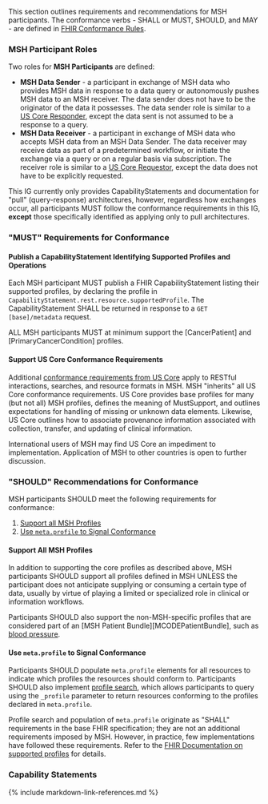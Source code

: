 
This section outlines requirements and recommendations for MSH participants. The conformance verbs - SHALL or MUST, SHOULD, and MAY - are defined in [FHIR Conformance Rules](http://hl7.org/fhir/R4/conformance-rules.html).

### MSH Participant Roles

Two roles for **MSH Participants** are defined:

* **MSH Data Sender** - a participant in exchange of MSH data who provides MSH data in response to a data query or autonomously pushes MSH data to an MSH receiver. The data sender does not have to be the originator of the data it possesses. The data sender role is similar to a [US Core Responder](https://www.hl7.org/fhir/us/core/#us-core-actors), except the data sent is not assumed to be a response to a query.
* **MSH Data Receiver** - a participant in exchange of MSH data who accepts MSH data from an MSH Data Sender. The data receiver may receive data as part of a predetermined workflow, or initiate the exchange via a query or on a regular basis via subscription. The receiver role is similar to a [US Core Requestor](https://www.hl7.org/fhir/us/core/#us-core-actors), except the data does not have to be explicitly requested.

This IG currently only provides CapabilityStatements and documentation for "pull" (query-response) architectures, however, regardless how exchanges occur, all participants MUST follow the conformance requirements in this IG, **except** those specifically identified as applying only to pull architectures.

### "MUST" Requirements for Conformance


<!-- @Max -- TODO: Provide examples of what this would look like. We can create a separate page for the queries if this gets lengthy -->

#### Publish a CapabilityStatement Identifying Supported Profiles and Operations

Each MSH participant MUST publish a FHIR CapabilityStatement listing their supported profiles, by declaring the profile in `CapabilityStatement.rest.resource.supportedProfile`. The CapabilityStatement SHALL be returned in response to a `GET [base]/metadata` request.

ALL MSH participants MUST at minimum support the [CancerPatient] and [PrimaryCancerCondition] profiles.

<!-- @Max -- TODO: Provide examples of what this would look like.-->

#### Support US Core Conformance Requirements

Additional [conformance requirements from US Core](http://hl7.org/fhir/us/core/capstatements.html) apply to RESTful interactions, searches, and resource formats in MSH. MSH "inherits" all US Core conformance requirements. US Core provides base profiles for many (but not all) MSH profiles, defines the meaning of MustSupport, and outlines expectations for handling of missing or unknown data elements. Likewise, US Core outlines how to associate provenance information associated with collection, transfer, and updating of clinical information.

International users of MSH may find US Core an impediment to implementation. Application of MSH to other countries is open to further discussion.

### "SHOULD" Recommendations for Conformance

MSH participants SHOULD meet the following requirements for conformance:

1. [Support all MSH Profiles](#support-all-msh-profiles)
1. [Use `meta.profile` to Signal Conformance](#use-metaprofile-to-signal-conformance)

#### Support All MSH Profiles

In addition to supporting the core profiles as described above, MSH participants SHOULD support all profiles defined in MSH UNLESS the participant does not anticipate supplying or consuming a certain type of data, usually by virtue of playing a limited or specialized role in clinical or information workflows.  

Participants SHOULD also support the non-MSH-specific profiles that are considered part of an [MSH Patient Bundle][MCODEPatientBundle], such as [blood pressure](http://hl7.org/fhir/StructureDefinition/bp).

#### Use `meta.profile` to Signal Conformance

Participants SHOULD populate `meta.profile` elements for all resources to indicate which profiles the resources should conform to. Participants SHOULD also implement [profile search](https://www.hl7.org/fhir/search.html#profile), which allows participants to query using the `_profile` parameter to return resources conforming to the profiles declared in `meta.profile`.

Profile search and population of `meta.profile` originate as "SHALL" requirements in the base FHIR specification; they are not an additional requirements imposed by MSH. However, in practice, few implementations have followed these requirements. Refer to the [FHIR Documentation on supported profiles](https://www.hl7.org/fhir/profiling.html#CapabilityStatement.rest.resource.supportedProfile) for details.

### Capability Statements


{% include markdown-link-references.md %}
